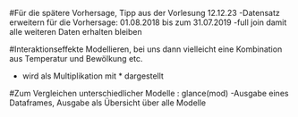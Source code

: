 #Für die spätere Vorhersage, Tipp aus der Vorlesung 12.12.23
-Datensatz erweitern für die Vorhersage: 01.08.2018 bis zum 31.07.2019
-full join damit alle weiteren Daten erhalten bleiben

#Interaktionseffekte Modellieren, bei uns dann vielleicht eine Kombination aus Temperatur und Bewölkung etc.
- wird als Multiplikation mit * dargestellt

#Zum Vergleichen unterschiedlicher Modelle : glance(mod)
-Ausgabe eines Dataframes, Ausgabe als Übersicht über alle Modelle

